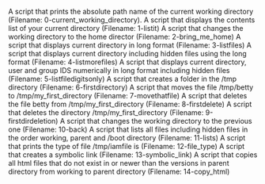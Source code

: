 A script that prints the absolute path name of the current working directory (Filename: 0-current_working_directory).
A script that displays the contents list of your current directory (Filename: 1-listit)
A script that changes the working directory to the home director (Filename: 2-bring_me_home)
A script that displays current directory in long format (Filename: 3-listfiles)
A script that displays current directory including hidden files using the long format (Filename: 4-listmorefiles)
A script that displays current directory, user and group IDS numerically in long format including hidden files (Filename: 5-listfiledigitsonly)
A script that creates a folder in the /tmp directory (Filename: 6-firstdirectory)
A script that moves the file /tmp/betty to /tmp/my_first_directory (Filename: 7-movethatfile)
A script that deletes the file betty from /tmp/my_first_directory (Filename: 8-firstdelete)
A script that deletes the directory /tmp/my_first_directory (Filename: 9-firstdirdeletion)
A script that changes the working directory to the previous one (Filename: 10-back)
A script that lists all files including hidden files in the order working, parent and /boot directory (Filename: 11-lists)
A script that prints the type of file /tmp/iamfile is (Filename: 12-file_type)
A script that creates a symbolic link (Filename: 13-symbolic_link)
A script that copies all html files that do not exist in or newer than the versions in parent directory from working to parent directory (Filename: 14-copy_html)
